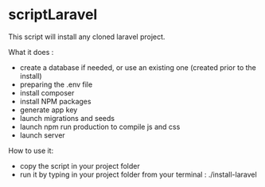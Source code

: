 # scriptLaravel

This script will install any cloned laravel project.

What it does :
   - create a database if needed, or use an existing one (created prior to the install)
   - preparing the .env file
   - install composer
   - install NPM packages
   - generate app key
   - launch migrations and seeds
   - launch npm run production to compile js and css
   - launch server

How to use it:
- copy the script in your project folder
- run it by typing in your project folder from your terminal : ./install-laravel